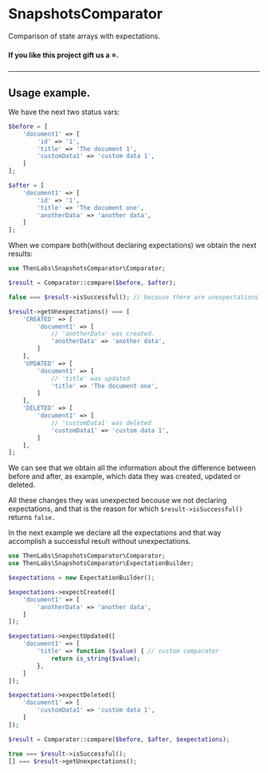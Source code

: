 
# SnapshotsComparator

Comparison of state arrays with expectations.

#### If you like this project gift us a ⭐.

<hr />

## Usage example.

We have the next two status vars:

```php
$before = [
    'document1' => [
        'id' => '1',
        'title' => 'The document 1',
        'customData1' => 'custom data 1',
    ]
];

$after = [
    'document1' => [
        'id' => '1',
        'title' => 'The document one',
        'anotherData' => 'another data',
    ]
];
```

When we compare both(without declaring expectations) we obtain the next results:

```php
use ThenLabs\SnapshotsComparator\Comparator;

$result = Comparator::compare($before, $after);

false === $result->isSuccessful(); // becouse there are unexpectations.

$result->getUnexpectations() === [
    'CREATED' => [
        'document1' => [
            // 'anotherData' was created.
            'anotherData' => 'another data',
        ]
    ],
    'UPDATED' => [
        'document1' => [
            // 'title' was updated
            'title' => 'The document one',
        ]
    ],
    'DELETED' => [
        'document1' => [
            // 'customData1' was deleted
            'customData1' => 'custom data 1',
        ]
    ],
];
```

We can see that we obtain all the information about the difference between before and after, as example, which data they was created, updated or deleted.

All these changes they was unexpected becouse we not declaring expectations, and that is the reason for which `$result->isSuccessful()` returns `false.`

In the next example we declare all the expectations and that way accomplish a successful result without unexpectations.

```php
use ThenLabs\SnapshotsComparator\Comparator;
use ThenLabs\SnapshotsComparator\ExpectationBuilder;

$expectations = new ExpectationBuilder();

$expectations->expectCreated([
    'document1' => [
        'anotherData' => 'another data',
    ]
]);

$expectations->expectUpdated([
    'document1' => [
        'title' => function ($value) { // custom comparator
            return is_string($value);
        },
    ]
]);

$expectations->expectDeleted([
    'document1' => [
        'customData1' => 'custom data 1',
    ]
]);

$result = Comparator::compare($before, $after, $expectations);

true === $result->isSuccessful();
[] === $result->getUnexpectations();
```